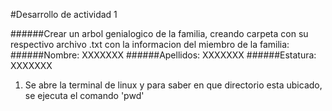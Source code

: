 
#Desarrollo de actividad 1

######Crear un arbol genialogico de la familia, creando carpeta con su respectivo archivo .txt con la informacion del miembro de la familia:
######Nombre: XXXXXXX
######Apellidos: XXXXXXX
######Estatura: XXXXXXX

1. Se abre la terminal de linux y para saber en que directorio esta ubicado, se ejecuta el comando 'pwd'


